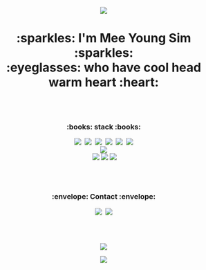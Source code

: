 <p align="center">
    <img src="https://capsule-render.vercel.app/api?type=slice&color=F66D76&height=300&section=header&text=Hello%20world!&fontSize=90"> 
</p>

<h1 align="center"> :sparkles: I'm  Mee Young Sim :sparkles: <br/>
 :eyeglasses: who have cool head warm heart :heart: </h1>

<br><br>
<h3 align="center"> :books: stack :books: </h4>
<p align="center"> 
  <img src="https://img.shields.io/badge/Linux-FCC624?style=for-the-badge&logo=linux&logoColor=black"/>&nbsp
  <img src="https://img.shields.io/badge/java-%23ED8B00.svg?style=for-the-badge&logo=java&logoColor=white"/>&nbsp
  <img src="https://img.shields.io/badge/javascript-%23323330.svg?style=for-the-badge&logo=javascript&logoColor=%23F7DF1E"/>&nbsp
  <img src="https://img.shields.io/badge/bootstrap-%23563D7C.svg?style=for-the-badge&logo=bootstrap&logoColor=white"/>&nbsp
  <img src="https://img.shields.io/badge/css3-%231572B6.svg?style=for-the-badge&logo=css3&logoColor=white"/>&nbsp
  <img src="https://img.shields.io/badge/mysql-%2300f.svg?style=for-the-badge&logo=mysql&logoColor=white"/><br>
  <img src="https://img.shields.io/badge/postgres-%23316192.svg?style=for-the-badge&logo=postgresql&logoColor=white"/><br>
  <img rc="https://camo.githubusercontent.com/de3012ca40ba3ef433da8807996576d3cafaccf638909e83b1048b1d8aec3b77/68747470733a2f2f696d672e736869656c64732e696f2f62616467652f537072696e675f426f6f742d4632463446393f7374796c653d666f722d7468652d6261646765266c6f676f3d737072696e672d626f6f74?style=for-the-badge&logo=java&logoColor=white"/>
  <img src="https://img.shields.io/badge/Sourcetree-0052CC?style=for-the-badge&logo=Sourcetree&logoColor=white"/>
  <img src="https://img.shields.io/badge/github-%23121011.svg?style=for-the-badge&logo=github&logoColor=white"/>
  <img src="https://img.shields.io/badge/AWS-%23FF9900.svg?style=for-the-badge&logo=amazon-aws&logoColor=white"/>
 </p> 
 
 <br><br>
  <h3 align="center">:envelope: Contact :envelope: </h4> 
<p align="center">
  <img src="https://img.shields.io/badge/Gmail-d14836?style=flat-square&logo=Gmail&logoColor=white&link=mailto:mythe1004@gmail.com" />&nbsp
  <img src="https://img.shields.io/badge/Youtube-ff0000?style=flat-square&logo=youtube&link=www.youtube.com/channel/UCeaWieodaV7hYrlo60uU0fw" />
</p>  
<br><br>
<p align="center"> 
  <img src="https://github-readme-stats.vercel.app/api?username=myoungS2&show_icons=true&theme=radical"/>
</p> 
<p align="center">
  <img src="https://capsule-render.vercel.app/api?type=slice&color=6C7BC3&height=300&section=footer&text=%20&fontSize=90" />
</p>
